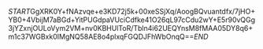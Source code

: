 $START$GgXRK0Y+fNAzvqe+e3KD72j5k+00xeSSjXq/AoogBQvuantdfx/7jHO+YB0+4VbijM7aBGd+YitPUGdpaVUciCdfke41O26qL97cCdu2wY+E5r90vQGg3jYZxnjOULoVym2VM+nv0KBHUlToR/Tbln4i62UEQYnsM8fMAA05DY8q6+m1c37WGBxk0IMgNQ58AE8o4plxqFGQDJFhWbOnqQ==$END$